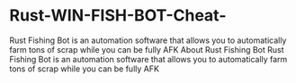 # Rust-WIN-FISH-BOT-Cheat-
Rust Fishing Bot is an automation software that allows you to automatically farm tons of scrap while you can be fully AFK About Rust Fishing Bot Rust Fishing Bot is an automation software that allows you to automatically farm tons of scrap while you can be fully AFK

